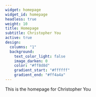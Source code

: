 ```yaml
---
widget: homepage
widget_id: homepage
headless: true
weight: 10
title: Homepage
subtitle: Christopher You
active: true
design:
  columns: "1"
  background:
    text_color_light: false
    image_darken: 0
    color: "#ff8d8d"
    gradient_start: "#ffffff"
    gradient_end: "#ff4a4a"
---
```

T﻿his is the homepage for Christopher You